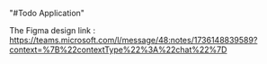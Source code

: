 "#Todo Application" 

The Figma design link : https://teams.microsoft.com/l/message/48:notes/1736148839589?context=%7B%22contextType%22%3A%22chat%22%7D
